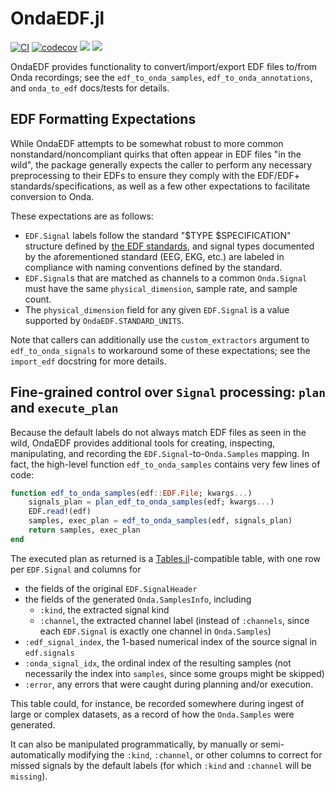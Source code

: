 # OndaEDF.jl

[![CI](https://github.com/beacon-biosignals/OndaEDF.jl/actions/workflows/CI.yml/badge.svg)](https://github.com/beacon-biosignals/OndaEDF.jl/actions/workflows/CI.yml)
[![codecov](https://codecov.io/gh/beacon-biosignals/OndaEDF.jl/branch/master/graph/badge.svg?token=7oZhx7P9kq)](https://codecov.io/gh/beacon-biosignals/OndaEDF.jl)
[![](https://img.shields.io/badge/docs-stable-blue.svg)](https://beacon-biosignals.github.io/OndaEDF.jl/stable)
[![](https://img.shields.io/badge/docs-dev-blue.svg)](https://beacon-biosignals.github.io/OndaEDF.jl/dev)

OndaEDF provides functionality to convert/import/export EDF files to/from Onda recordings; see the `edf_to_onda_samples`, `edf_to_onda_annotations`, and `onda_to_edf` docs/tests for details.

## EDF Formatting Expectations

While OndaEDF attempts to be somewhat robust to more common nonstandard/noncompliant quirks that often appear in EDF files "in the wild", the package generally expects the caller to perform any necessary preprocessing to their EDFs to ensure they comply with the EDF/EDF+ standards/specifications, as well as a few other expectations to facilitate conversion to Onda.

These expectations are as follows:

- `EDF.Signal` labels follow the standard "$TYPE $SPECIFICATION" structure defined by [the EDF standards](https://www.edfplus.info/specs/edftexts.html), and signal types documented by the aforementioned standard (EEG, EKG, etc.) are labeled in compliance with naming conventions defined by the standard.
- `EDF.Signal`s that are matched as channels to a common `Onda.Signal` must have the same `physical_dimension`, sample rate, and sample count.
- The `physical_dimension` field for any given `EDF.Signal` is a value supported by `OndaEDF.STANDARD_UNITS`.

Note that callers can additionally use the `custom_extractors` argument to `edf_to_onda_signals` to workaround some of these expectations; see the `import_edf` docstring for more details.

## Fine-grained control over `Signal` processing: `plan` and `execute_plan`

Because the default labels do not always match EDF files as seen in the wild, OndaEDF provides additional tools for creating, inspecting, manipulating, and recording the `EDF.Signal`-to-`Onda.Samples` mapping.
In fact, the high-level function `edf_to_onda_samples` contains very few lines of code:
```julia
function edf_to_onda_samples(edf::EDF.File; kwargs...)
    signals_plan = plan_edf_to_onda_samples(edf; kwargs...)
    EDF.read!(edf)
    samples, exec_plan = edf_to_onda_samples(edf, signals_plan)
    return samples, exec_plan
end
```
The executed plan as returned is a [Tables.jl](https://github.com/JuliaData/Tables.jl)-compatible table, with one row per `EDF.Signal` and columns for
- the fields of the original `EDF.SignalHeader`
- the fields of the generated `Onda.SamplesInfo`, including
  - `:kind`, the extracted signal kind
  - `:channel`, the extracted channel label (instead of `:channels`, since each `EDF.Signal` is exactly one channel in `Onda.Samples`)
- `:edf_signal_index`, the 1-based numerical index of the source signal in `edf.signals`
- `:onda_signal_idx`, the ordinal index of the resulting samples (not necessarily the index into `samples`, since some groups might be skipped)
- `:error`, any errors that were caught during planning and/or execution.

This table could, for instance, be recorded somewhere during ingest of large or complex datasets, as a record of how the `Onda.Samples` were generated.

It can also be manipulated programmatically, by manually or semi-automatically modifying the `:kind`, `:channel`, or other columns to correct for missed signals by the default labels (for which `:kind` and `:channel` will be `missing`).

